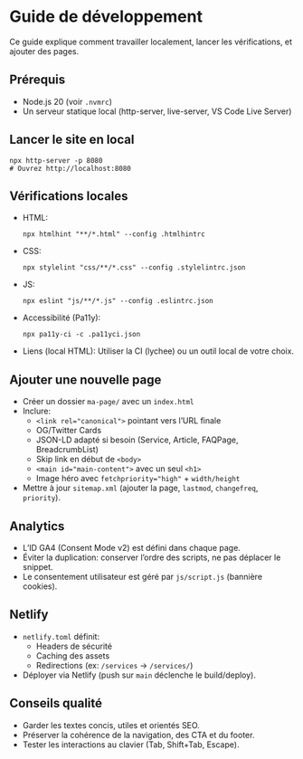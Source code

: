 # Guide de développement

Ce guide explique comment travailler localement, lancer les vérifications, et ajouter des pages.

## Prérequis

- Node.js 20 (voir `.nvmrc`)
- Un serveur statique local (http-server, live-server, VS Code Live Server)

## Lancer le site en local

```
npx http-server -p 8080
# Ouvrez http://localhost:8080
```

## Vérifications locales

- HTML:
  ```
  npx htmlhint "**/*.html" --config .htmlhintrc
  ```
- CSS:
  ```
  npx stylelint "css/**/*.css" --config .stylelintrc.json
  ```
- JS:
  ```
  npx eslint "js/**/*.js" --config .eslintrc.json
  ```
- Accessibilité (Pa11y):
  ```
  npx pa11y-ci -c .pa11yci.json
  ```
- Liens (local HTML):
  Utiliser la CI (lychee) ou un outil local de votre choix.

## Ajouter une nouvelle page

- Créer un dossier `ma-page/` avec un `index.html`
- Inclure:
  - `<link rel="canonical">` pointant vers l’URL finale
  - OG/Twitter Cards
  - JSON-LD adapté si besoin (Service, Article, FAQPage, BreadcrumbList)
  - Skip link en début de `<body>`
  - `<main id="main-content">` avec un seul `<h1>`
  - Image héro avec `fetchpriority="high"` + `width/height`
- Mettre à jour `sitemap.xml` (ajouter la page, `lastmod`, `changefreq`, `priority`).

## Analytics

- L’ID GA4 (Consent Mode v2) est défini dans chaque page.
- Éviter la duplication: conserver l’ordre des scripts, ne pas déplacer le snippet.
- Le consentement utilisateur est géré par `js/script.js` (bannière cookies).

## Netlify

- `netlify.toml` définit:
  - Headers de sécurité
  - Caching des assets
  - Redirections (ex: `/services` → `/services/`)
- Déployer via Netlify (push sur `main` déclenche le build/deploy).

## Conseils qualité

- Garder les textes concis, utiles et orientés SEO.
- Préserver la cohérence de la navigation, des CTA et du footer.
- Tester les interactions au clavier (Tab, Shift+Tab, Escape).